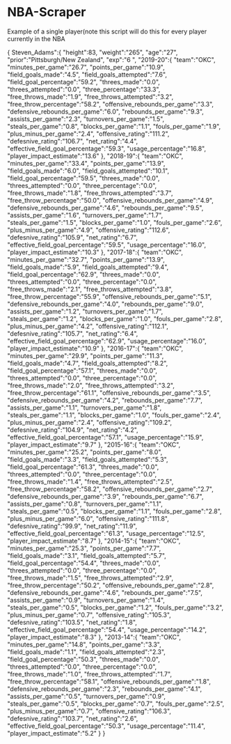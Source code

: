 # NBA-Scraper

Example of a single player(note this script will do this for every player currently in the NBA

{
  Steven_Adams":{
      "height":83,
      "weight":"265",
      "age":"27",
      "prior":"Pittsburgh/New Zealand",
      "exp":"6 ",
      "2019-20":{
         "team":"OKC",
         "minutes_per_game":"26.7",
         "points_per_game":"10.9",
         "field_goals_made":"4.5",
         "field_goals_attempted":"7.6",
         "field_goal_percentage":"59.2",
         "threes_made":"0.0",
         "threes_attempted":"0.0",
         "three_percentage":"33.3",
         "free_throws_made":"1.9",
         "free_throws_attempted":"3.2",
         "free_throw_percentage":"58.2",
         "offensive_rebounds_per_game":"3.3",
         "defensive_rebounds_per_game":"6.0",
         "rebounds_per_game":"9.3",
         "assists_per_game":"2.3",
         "turnovers_per_game":"1.5",
         "steals_per_game":"0.8",
         "blocks_per_game":"1.1",
         "fouls_per_game":"1.9",
         "plus_minus_per_game":"2.4",
         "offensive_rating":"111.2",
         "defesnive_rating":"106.7",
         "net_rating":"4.4",
         "effective_field_goal_percentage":"59.3",
         "usage_percentage":"16.8",
         "player_impact_estimate":"13.6"
      },
      "2018-19":{
         "team":"OKC",
         "minutes_per_game":"33.4",
         "points_per_game":"13.9",
         "field_goals_made":"6.0",
         "field_goals_attempted":"10.1",
         "field_goal_percentage":"59.5",
         "threes_made":"0.0",
         "threes_attempted":"0.0",
         "three_percentage":"0.0",
         "free_throws_made":"1.8",
         "free_throws_attempted":"3.7",
         "free_throw_percentage":"50.0",
         "offensive_rebounds_per_game":"4.9",
         "defensive_rebounds_per_game":"4.6",
         "rebounds_per_game":"9.5",
         "assists_per_game":"1.6",
         "turnovers_per_game":"1.7",
         "steals_per_game":"1.5",
         "blocks_per_game":"1.0",
         "fouls_per_game":"2.6",
         "plus_minus_per_game":"4.9",
         "offensive_rating":"112.6",
         "defesnive_rating":"105.9",
         "net_rating":"6.7",
         "effective_field_goal_percentage":"59.5",
         "usage_percentage":"16.0",
         "player_impact_estimate":"10.3"
      },
      "2017-18":{
         "team":"OKC",
         "minutes_per_game":"32.7",
         "points_per_game":"13.9",
         "field_goals_made":"5.9",
         "field_goals_attempted":"9.4",
         "field_goal_percentage":"62.9",
         "threes_made":"0.0",
         "threes_attempted":"0.0",
         "three_percentage":"0.0",
         "free_throws_made":"2.1",
         "free_throws_attempted":"3.8",
         "free_throw_percentage":"55.9",
         "offensive_rebounds_per_game":"5.1",
         "defensive_rebounds_per_game":"4.0",
         "rebounds_per_game":"9.0",
         "assists_per_game":"1.2",
         "turnovers_per_game":"1.7",
         "steals_per_game":"1.2",
         "blocks_per_game":"1.0",
         "fouls_per_game":"2.8",
         "plus_minus_per_game":"4.2",
         "offensive_rating":"112.1",
         "defesnive_rating":"105.7",
         "net_rating":"6.4",
         "effective_field_goal_percentage":"62.9",
         "usage_percentage":"16.0",
         "player_impact_estimate":"10.9"
      },
      "2016-17":{
         "team":"OKC",
         "minutes_per_game":"29.9",
         "points_per_game":"11.3",
         "field_goals_made":"4.7",
         "field_goals_attempted":"8.2",
         "field_goal_percentage":"57.1",
         "threes_made":"0.0",
         "threes_attempted":"0.0",
         "three_percentage":"0.0",
         "free_throws_made":"2.0",
         "free_throws_attempted":"3.2",
         "free_throw_percentage":"61.1",
         "offensive_rebounds_per_game":"3.5",
         "defensive_rebounds_per_game":"4.2",
         "rebounds_per_game":"7.7",
         "assists_per_game":"1.1",
         "turnovers_per_game":"1.8",
         "steals_per_game":"1.1",
         "blocks_per_game":"1.0",
         "fouls_per_game":"2.4",
         "plus_minus_per_game":"2.4",
         "offensive_rating":"109.2",
         "defesnive_rating":"104.9",
         "net_rating":"4.2",
         "effective_field_goal_percentage":"57.1",
         "usage_percentage":"15.9",
         "player_impact_estimate":"9.7"
      },
      "2015-16":{
         "team":"OKC",
         "minutes_per_game":"25.2",
         "points_per_game":"8.0",
         "field_goals_made":"3.3",
         "field_goals_attempted":"5.3",
         "field_goal_percentage":"61.3",
         "threes_made":"0.0",
         "threes_attempted":"0.0",
         "three_percentage":"0.0",
         "free_throws_made":"1.4",
         "free_throws_attempted":"2.5",
         "free_throw_percentage":"58.2",
         "offensive_rebounds_per_game":"2.7",
         "defensive_rebounds_per_game":"3.9",
         "rebounds_per_game":"6.7",
         "assists_per_game":"0.8",
         "turnovers_per_game":"1.1",
         "steals_per_game":"0.5",
         "blocks_per_game":"1.1",
         "fouls_per_game":"2.8",
         "plus_minus_per_game":"6.0",
         "offensive_rating":"111.8",
         "defesnive_rating":"99.9",
         "net_rating":"11.9",
         "effective_field_goal_percentage":"61.3",
         "usage_percentage":"12.5",
         "player_impact_estimate":"8.7"
      },
      "2014-15":{
         "team":"OKC",
         "minutes_per_game":"25.3",
         "points_per_game":"7.7",
         "field_goals_made":"3.1",
         "field_goals_attempted":"5.7",
         "field_goal_percentage":"54.4",
         "threes_made":"0.0",
         "threes_attempted":"0.0",
         "three_percentage":"0.0",
         "free_throws_made":"1.5",
         "free_throws_attempted":"2.9",
         "free_throw_percentage":"50.2",
         "offensive_rebounds_per_game":"2.8",
         "defensive_rebounds_per_game":"4.6",
         "rebounds_per_game":"7.5",
         "assists_per_game":"0.9",
         "turnovers_per_game":"1.4",
         "steals_per_game":"0.5",
         "blocks_per_game":"1.2",
         "fouls_per_game":"3.2",
         "plus_minus_per_game":"0.7",
         "offensive_rating":"105.3",
         "defesnive_rating":"103.5",
         "net_rating":"1.8",
         "effective_field_goal_percentage":"54.4",
         "usage_percentage":"14.2",
         "player_impact_estimate":"8.3"
      },
      "2013-14":{
         "team":"OKC",
         "minutes_per_game":"14.8",
         "points_per_game":"3.3",
         "field_goals_made":"1.1",
         "field_goals_attempted":"2.3",
         "field_goal_percentage":"50.3",
         "threes_made":"0.0",
         "threes_attempted":"0.0",
         "three_percentage":"0.0",
         "free_throws_made":"1.0",
         "free_throws_attempted":"1.7",
         "free_throw_percentage":"58.1",
         "offensive_rebounds_per_game":"1.8",
         "defensive_rebounds_per_game":"2.3",
         "rebounds_per_game":"4.1",
         "assists_per_game":"0.5",
         "turnovers_per_game":"0.9",
         "steals_per_game":"0.5",
         "blocks_per_game":"0.7",
         "fouls_per_game":"2.5",
         "plus_minus_per_game":"0.7",
         "offensive_rating":"106.3",
         "defesnive_rating":"103.7",
         "net_rating":"2.6",
         "effective_field_goal_percentage":"50.3",
         "usage_percentage":"11.4",
         "player_impact_estimate":"5.2"
      }
}
